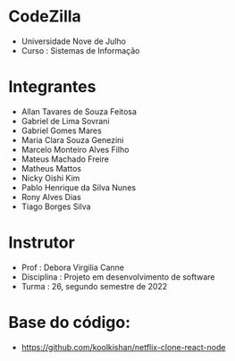 # CodeZilla

* Universidade Nove de Julho
* Curso : Sistemas de Informação

# Integrantes 

* Allan Tavares de Souza Feitosa
* Gabriel de Lima Sovrani
* Gabriel Gomes Mares
* Maria Clara Souza Genezini
* Marcelo Monteiro Alves Filho
* Mateus Machado Freire
* Matheus Mattos
* Nicky Oishi Kim
* Pablo Henrique da Silva Nunes
* Rony Alves Dias
* Tiago Borges Silva

# Instrutor

* Prof : Debora Virgilia Canne
* Disciplina : Projeto em desenvolvimento de software
* Turma : 26, segundo semestre de 2022

# Base do código:

* https://github.com/koolkishan/netflix-clone-react-node



